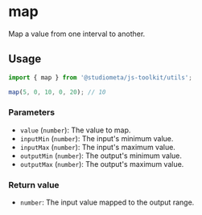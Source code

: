 # map

Map a value from one interval to another.

## Usage

```js
import { map } from '@studiometa/js-toolkit/utils';

map(5, 0, 10, 0, 20); // 10
```

### Parameters

- `value` (`number`): The value to map.
- `inputMin` (`number`): The input's minimum value.
- `inputMax` (`number`): The input's maximum value.
- `outputMin` (`number`): The output's minimum value.
- `outputMax` (`number`): The output's maximum value.

### Return value

- `number`: The input value mapped to the output range.
